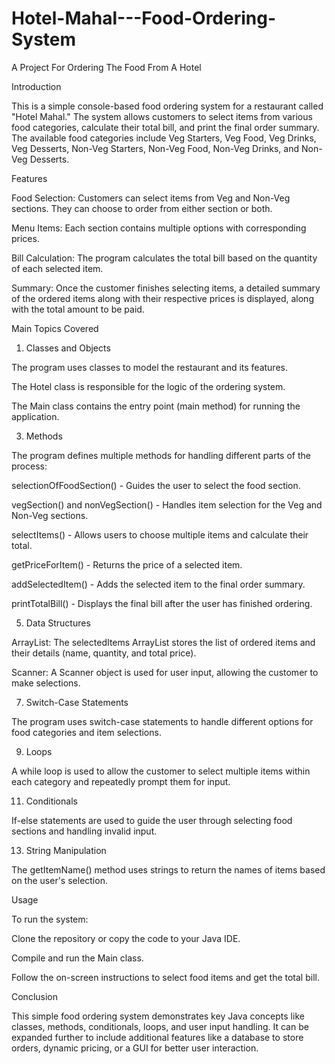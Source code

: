 # Hotel-Mahal---Food-Ordering-System

A Project For Ordering The Food From A Hotel     


Introduction


This is a simple console-based food ordering system for a restaurant called "Hotel Mahal." The system allows customers to select items from various food categories, calculate their total bill, and print the final order summary. The available food categories include Veg Starters, Veg Food, Veg Drinks, Veg Desserts, Non-Veg Starters, Non-Veg Food, Non-Veg Drinks, and Non-Veg Desserts.

Features


Food Selection: Customers can select items from Veg and Non-Veg sections. They can choose to order from either section or both.

Menu Items: Each section contains multiple options with corresponding prices.

Bill Calculation: The program calculates the total bill based on the quantity of each selected item.

Summary: Once the customer finishes selecting items, a detailed summary of the ordered items along with their respective prices is displayed, along with the total amount to be paid.


Main Topics Covered


1. Classes and Objects

   
The program uses classes to model the restaurant and its features.

The Hotel class is responsible for the logic of the ordering system.

The Main class contains the entry point (main method) for running the application.

3. Methods

   
The program defines multiple methods for handling different parts of the process:

selectionOfFoodSection() - Guides the user to select the food section.

vegSection() and nonVegSection() - Handles item selection for the Veg and Non-Veg sections.

selectItems() - Allows users to choose multiple items and calculate their total.

getPriceForItem() - Returns the price of a selected item.

addSelectedItem() - Adds the selected item to the final order summary.

printTotalBill() - Displays the final bill after the user has finished ordering.


5. Data Structures

   
ArrayList: The selectedItems ArrayList stores the list of ordered items and their details (name, quantity, and total price).

Scanner: A Scanner object is used for user input, allowing the customer to make selections.


7. Switch-Case Statements

   
The program uses switch-case statements to handle different options for food categories and item selections.


9. Loops

    
A while loop is used to allow the customer to select multiple items within each category and repeatedly prompt them for input.


11. Conditionals

    
If-else statements are used to guide the user through selecting food sections and handling invalid input.


13. String Manipulation

    
The getItemName() method uses strings to return the names of items based on the user's selection.


Usage


To run the system:

Clone the repository or copy the code to your Java IDE.

Compile and run the Main class.

Follow the on-screen instructions to select food items and get the total bill.

Conclusion


This simple food ordering system demonstrates key Java concepts like classes, methods, conditionals, loops, and user input handling. It can be expanded further to include additional features like a database to store orders, dynamic pricing, or a GUI for better user interaction.
